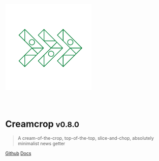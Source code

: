 ![header](./assets/Favicon.png) 

<br><br>

# Creamcrop <small>v0.8.0</small> 

> A cream-of-the-crop, top-of-the-top, slice-and-chop, absolutely minimalist news getter

[Github](https://github.com/creamcropdev/creamcrop) 
[Docs](./guide)
